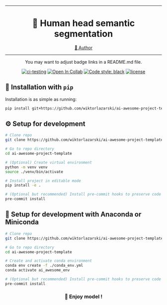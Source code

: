 ______________________________________________________________________
<div align="center">

# 👦 Human head semantic segmentation

<p align="center">
  <a href="https://github.com/wiktorlazarski">👋 Author</a>
</p>

______________________________________________________________________

You may want to adjust badge links in a README.md file.

[![ci-testing](https://github.com/wiktorlazarski/head-segmentation/actions/workflows/ci-testing.yml/badge.svg?branch=master&event=push)](https://github.com/wiktorlazarski/ai-awesome-project-template/actions/workflows/ci-testing.yml)
[![Open In Collab](https://colab.research.google.com/assets/colab-badge.svg)](https://colab.research.google.com/github/pytorch/ignite/blob/master/examples/notebooks/FashionMNIST.ipynb)
[![Code style: black](https://img.shields.io/badge/code%20style-black-000000.svg)](https://github.com/psf/black)
[![license](https://img.shields.io/badge/License-Apache%202.0-blue.svg)](https://github.com/wiktorlazarski/ai-awesome-project-template/blob/master/LICENSE)

</div>

## 💎 Installation with `pip`

Installation is as simple as running:

```bash
pip install git+https://github.com/wiktorlazarski/ai-awesome-project-template
```

## ⚙️ Setup for development

```bash
# Clone repo
git clone https://github.com/wiktorlazarski/ai-awesome-project-template.git

# Go to repo directory
cd ai-awesome-project-template

# (Optional) Create virtual environment
python -m venv venv
source ./venv/bin/activate

# Install project in editable mode
pip install -e .

# (Optional but recommended) Install pre-commit hooks to preserve code format consistency
pre-commit install
```

## 🐍 Setup for development with Anaconda or Miniconda

```bash
# Clone repo
git clone https://github.com/wiktorlazarski/ai-awesome-project-template.git

# Go to repo directory
cd ai-awesome-project-template

# Create and activate conda environment
conda env create -f ./conda_env.yml
conda activate ai_awesome_env

# (Optional but recommended) Install pre-commit hooks to preserve code format consistency
pre-commit install
```

<div align="center">

### 🤗 Enjoy model !

</div>

